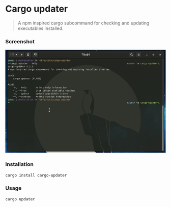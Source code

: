 # Cargo updater

> A npm inspired cargo subcommand for checking and updating executables installed.

### Screenshot

[![A screenshot](./screencast.gif)](./screencast.gif)

### Installation

```shell script
cargo install cargo-updater
```

### Usage

```shell script
cargo updater
```
